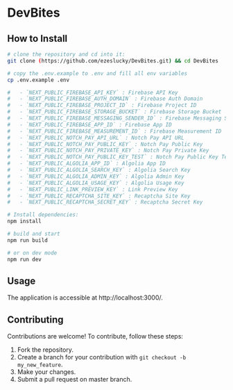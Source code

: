 # DevBites

## How to Install

```bash
# clone the repository and cd into it:
git clone (https://github.com/ezeslucky/DevBites.git) && cd DevBites

# copy the .env.example to .env and fill all env variables
cp .env.example .env

#   - `NEXT_PUBLIC_FIREBASE_API_KEY` : Firebase API Key
#   - `NEXT_PUBLIC_FIREBASE_AUTH_DOMAIN` : Firebase Auth Domain
#   - `NEXT_PUBLIC_FIREBASE_PROJECT_ID` : Firebase Project ID
#   - `NEXT_PUBLIC_FIREBASE_STORAGE_BUCKET` : Firebase Storage Bucket
#   - `NEXT_PUBLIC_FIREBASE_MESSAGING_SENDER_ID` : Firebase Messaging Sender ID
#   - `NEXT_PUBLIC_FIREBASE_APP_ID` : Firebase App ID
#   - `NEXT_PUBLIC_FIREBASE_MEASUREMENT_ID` : Firebase Measurement ID
#   - `NEXT_PUBLIC_NOTCH_PAY_API_URL` : Notch Pay API URL
#   - `NEXT_PUBLIC_NOTCH_PAY_PUBLIC_KEY` : Notch Pay Public Key
#   - `NEXT_PUBLIC_NOTCH_PAY_PRIVATE_KEY` : Notch Pay Private Key
#   - `NEXT_PUBLIC_NOTCH_PAY_PUBLIC_KEY_TEST` : Notch Pay Public Key Test
#   - `NEXT_PUBLIC_ALGOLIA_APP_ID` : Algolia App ID
#   - `NEXT_PUBLIC_ALGOLIA_SEARCH_KEY` : Algolia Search Key
#   - `NEXT_PUBLIC_ALGOLIA_ADMIN_KEY` : Algolia Admin Key
#   - `NEXT_PUBLIC_ALGOLIA_USAGE_KEY` : Algolia Usage Key
#   - `NEXT_PUBLIC_LINK_PREVIEW_KEY` : Link Preview Key
#   - `NEXT_PUBLIC_RECAPTCHA_SITE_KEY` : Recaptcha Site Key
#   - `NEXT_PUBLIC_RECAPTCHA_SECRET_KEY` : Recaptcha Secret Key

# Install dependencies:
npm install

# build and start
npm run build

# or on dev mode
npm run dev
```

## Usage

The application is accessible at http://localhost:3000/.

## Contributing

Contributions are welcome! To contribute, follow these steps:

1. Fork the repository.
2. Create a branch for your contribution with `git checkout -b my_new_feature`.
3. Make your changes.
4. Submit a pull request on master branch.
